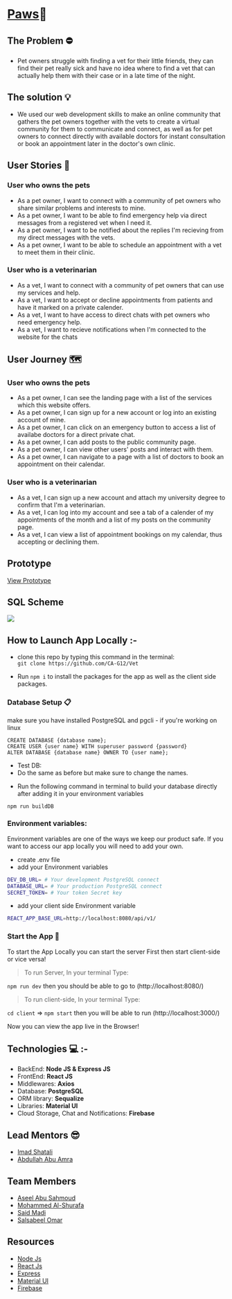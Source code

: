 # [Paws](https://vet.onrender.com/)🐾 
## **The Problem** :no_entry: 
- Pet owners struggle with finding a vet for their little friends, they can find their pet really sick and have no idea where to find a vet that can actually help them with their case or in a late time of the night.

## **The solution** :bulb: 
- We used our web development skills to make an online community that gathers the pet owners together with the vets to create a virtual community for them to communicate and connect, as well as for pet owners to connect directly with available doctors for instant consultation or book an appointment later in the doctor's own clinic.

## **User Stories**  :book: 
### User who owns the pets
- As a pet owner, I want to connect with a community of pet owners who share similar problems and interests to mine.
- As a pet owner, I want to be able to find emergency help via direct messages from a registered vet when I need it.
- As a pet owner, I want to be notified about the replies I'm recieving from my direct messages with the vets.
- As a pet owner, I want to be able to schedule an appointment with a vet to meet them in their clinic.

### User who is a veterinarian
- As a vet, I want to connect with a community of pet owners that can use my services and help.
- As a vet, I want to accept or decline appointments from patients and have it marked on a private calender.
- As a vet, I want to have access to direct chats with pet owners who need emergency help.
- As a vet, I want to recieve notifications when I'm connected to the website for the chats

## **User Journey** :world_map: 
 ### User who owns the pets
 - As a pet owner, I can see the landing page with a list of the services which this website offers.
 - As a pet owner, I can sign up for a new account or log into an existing account of mine.
 - As a pet owner, I can click on an emergency button to access a list of availabe doctors for a direct private chat.
 - As a pet owner, I can add posts to the public community page.
 - As a pet owner, I can view other users' posts and interact with them.
 - As a pet owner, I can navigate to a page with a list of doctors to book an appointment on their calendar.

### User who is a veterinarian
- As a vet, I can sign up a new account and attach my university degree to confirm that I'm a veterinarian.
- As a vet, I can log into my account and see a tab of a calender of my appointments of the month and a list of my posts on the community page.
- As a vet, I can view a list of appointment bookings on my calendar, thus accepting or declining them.

## **Prototype**

[View Prototype](https://www.figma.com/file/cmar5SGeAkMPqUGBZs7MVT/Untitled?node-id=0%3A1)
## **SQL Scheme**
![](https://i.imgur.com/qaGa4bJ.png)


## **How to Launch App Locally** :-

*  clone this repo by typing this command in the terminal:  
`git clone https://github.com/CA-G12/Vet`

*  Run `npm i` to install the packages for the app as well as the client side packages.



### Database Setup  :clipboard:

make sure you have installed PostgreSQL and pgcli - if you're working on linux

```sql=
CREATE DATABASE {database name};
CREATE USER {user name} WITH superuser password {password}
ALTER DATABASE {database name} OWNER TO {user name};
```
- Test DB:
- Do the same as before but make sure to change the names.

* Run the following command in terminal to build your database directly after adding it in your environment variables

`npm run buildDB`


### **Environment variables:**
Environment variables are one of the ways we keep our product safe. If you want to access our app locally you will need to add your own.
- create .env file
- add your Environment variables
```sh
DEV_DB_URL= # Your development PostgreSQL connect
DATABASE_URL= # Your production PostgreSQL connect
SECRET_TOKEN= # Your token Secret key
```
- add your client side Environment variable
```sh 
REACT_APP_BASE_URL=http://localhost:8080/api/v1/
```

### Start the App :electric_plug:

To start the App Locally you can start the server First then start client-side or vice versa!
> To run Server, In your terminal Type: 

`npm run dev` 
then you should be able to go to (http://localhost:8080/) 
> To run client-side, In your terminal Type:    

`cd client` => `npm start` 
    then you will be able to run (http://localhost:3000/) 

Now you can view the app live in the Browser!

## **Technologies** :computer: :-

- BackEnd: **Node JS & Express JS**
- FrontEnd: **React JS**
- Middlewares: **Axios**
- Database: **PostgreSQL**
- ORM library: **Sequalize**
- Libraries: **Material UI**
- Cloud Storage, Chat and Notifications: **Firebase**

## **Lead Mentors** :sunglasses:

- [Imad Shatali](https://github.com/Amoodaa)
- [Abdullah Abu Amra](https://github.com/aaamra)

## **Team Members** 

- [Aseel Abu Sahmoud](https://github.com/AseelL)
- [Mohammed Al-Shurafa](https://github.com/mohmmed23)
- [Said Madi](https://github.com/Saeed99Madi)
- [Salsabeel Omar](https://github.com/salsabeelomar)

## **Resources** 

- [Node Js](https://nodejs.org/en/)
- [React Js](https://reactjs.org/)
- [Express](http://expressjs.com/)
- [Material UI](https://mui.com/)
- [Firebase](https://firebase.google.com/)

